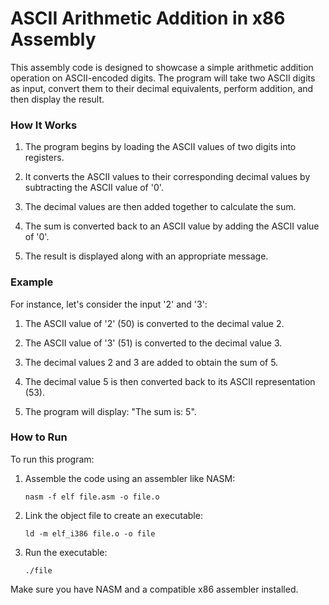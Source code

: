 # ASCII Arithmetic Addition in x86 Assembly

This assembly code is designed to showcase a simple arithmetic addition operation on ASCII-encoded digits. The program will take two ASCII digits as input, convert them to their decimal equivalents, perform addition, and then display the result.

### How It Works

1. The program begins by loading the ASCII values of two digits into registers.

2. It converts the ASCII values to their corresponding decimal values by subtracting the ASCII value of '0'.

3. The decimal values are then added together to calculate the sum.

4. The sum is converted back to an ASCII value by adding the ASCII value of '0'.

5. The result is displayed along with an appropriate message.

### Example

For instance, let's consider the input '2' and '3':

1. The ASCII value of '2' (50) is converted to the decimal value 2.

2. The ASCII value of '3' (51) is converted to the decimal value 3.

3. The decimal values 2 and 3 are added to obtain the sum of 5.

4. The decimal value 5 is then converted back to its ASCII representation (53).

5. The program will display: "The sum is: 5".

### How to Run

To run this program:

1. Assemble the code using an assembler like NASM:
   ```
   nasm -f elf file.asm -o file.o
   ```

2. Link the object file to create an executable:
   ```
   ld -m elf_i386 file.o -o file
   ```

3. Run the executable:
   ```
   ./file
   ```

Make sure you have NASM and a compatible x86 assembler installed.
